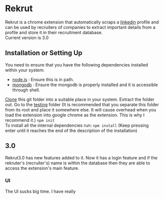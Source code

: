 # Rekrut

Rekrut is a chrome extension that automatically scraps a [linkedin](www.linkedin.com) profile and can be used by recruiters of companies
to extract important details from a profile and store it in their recruitment database.  
Current version is 3.0

## Installation or Setting Up

You need to ensure that you have the following dependencies installed within your system:
* [node.js](https://nodejs.org/en/download/) : Ensure this is in path.  
* [mongodb](https://www.mongodb.com/download-center) : Ensure the mongodb is properly installed and it is accessible through shell.  

[Clone](https://github.com/DrakenWan/Rekrut/archive/master.zip) this git folder into a suitable place in your system. Extract the folder out. Go to the [testing]() folder (It is recommended that you separate this folder from its root and place it somewhere else. It will cause overhead when you load the extension into google chrome as the extension. This is why I recommend it.)
<code>npm init</code>  
To install all the internal dependencies run: <code>npm install</code> (Keep pressing enter until it reaches the end of the description of the installation)  


## 3.0
Rekrut3.0 has new features added to it. Now it has a login feature and if the rekruter's (recruiter's) name is within the database then they
are able to access the extension's main feature.

### UI
The UI sucks big time. I have really
